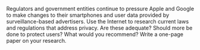 Regulators and government entities continue to pressure Apple and Google to make changes to their smartphones and user data provided by surveillance-based advertisers. Use the Internet to research current laws and regulations that address privacy. Are these adequate? Should more be done to protect users? What would you recommend? Write a one-page paper on your research.

